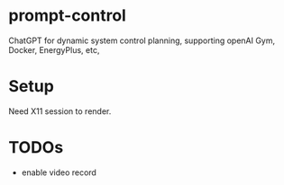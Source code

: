 # prompt-control
ChatGPT for dynamic system control planning, supporting openAI Gym, Docker, EnergyPlus, etc,

# Setup
Need X11 session to render.

# TODOs
- enable video record
